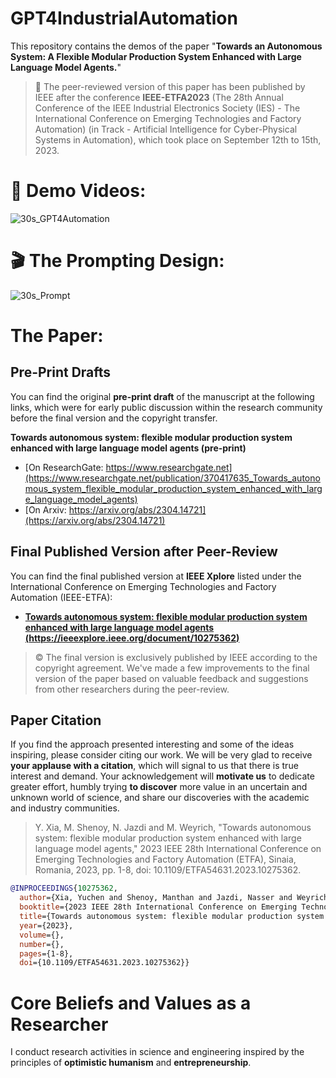 # GPT4IndustrialAutomation 

This repository contains the demos of the paper "**Towards an Autonomous System: A Flexible Modular Production System Enhanced with Large Language Model Agents.**"

> :calendar: The peer-reviewed version of this paper has been published by IEEE after the conference **IEEE-ETFA2023** (The 28th Annual Conference of the IEEE Industrial Electronics Society (IES) - The International Conference on Emerging Technologies and Factory Automation) (in Track - Artificial Intelligence for Cyber-Physical Systems in Automation), which took place on September 12th to 15th, 2023.

# :movie_camera: Demo Videos:

![30s_GPT4Automation](https://github.com/YuchenXia/GPT4IndustrialAutomation/assets/39265101/b4b700fa-5262-44a3-9fdd-6eb4930dae23)

# :clapper: The Prompting Design:
![30s_Prompt](https://github.com/YuchenXia/GPT4IndustrialAutomation/assets/39265101/3bf1c466-de0c-4fe2-8e47-19b8765997b8)






# The Paper: 
## Pre-Print Drafts
You can find the original **pre-print draft** of the manuscript at the following links, which were for early public discussion within the research community before the final version and the copyright transfer.

**Towards autonomous system: flexible modular production system enhanced with large language model agents (pre-print)**
- [On ResearchGate: https://www.researchgate.net](https://www.researchgate.net/publication/370417635_Towards_autonomous_system_flexible_modular_production_system_enhanced_with_large_language_model_agents)
- [On Arxiv: https://arxiv.org/abs/2304.14721](https://arxiv.org/abs/2304.14721)

## Final Published Version after Peer-Review
You can find the final published version at **IEEE Xplore** listed under the International Conference on Emerging Technologies and Factory Automation (IEEE-ETFA):
- [**Towards autonomous system: flexible modular production system enhanced with large language model agents (https://ieeexplore.ieee.org/document/10275362)**](https://ieeexplore.ieee.org/document/10275362)
> :copyright: The final version is exclusively published by IEEE according to the copyright agreement. We've made a few improvements to the final version of the paper based on valuable feedback and suggestions from other researchers during the peer-review.

## Paper Citation
If you find the approach presented interesting and some of the ideas inspiring, please consider citing our work. We will be very glad to receive **your applause with a citation**, which will signal to us that there is true interest and demand. Your acknowledgement will **motivate us** to dedicate greater effort, humbly trying **to discover** more value in an uncertain and unknown world of science, and share our discoveries with the academic and industry communities. 

>Y. Xia, M. Shenoy, N. Jazdi and M. Weyrich, "Towards autonomous system: flexible modular production system enhanced with large language model agents," 2023 IEEE 28th International Conference on Emerging Technologies and Factory Automation (ETFA), Sinaia, Romania, 2023, pp. 1-8, doi: 10.1109/ETFA54631.2023.10275362.

```bibtex
@INPROCEEDINGS{10275362,
  author={Xia, Yuchen and Shenoy, Manthan and Jazdi, Nasser and Weyrich, Michael},
  booktitle={2023 IEEE 28th International Conference on Emerging Technologies and Factory Automation (ETFA)}, 
  title={Towards autonomous system: flexible modular production system enhanced with large language model agents}, 
  year={2023},
  volume={},
  number={},
  pages={1-8},
  doi={10.1109/ETFA54631.2023.10275362}}
```

# Core Beliefs and Values as a Researcher
I conduct research activities in science and engineering inspired by the principles of **optimistic humanism** and **entrepreneurship**.
